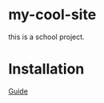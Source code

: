 # my-cool-site
 this is a school project.

# Installation
 [Guide](https://github.com/SusgUY446/my-cool-site/blob/main/install.md)
